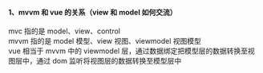 #### 1、mvvm 和 vue 的关系（view 和 model 如何交流）

mvc 指的是 model、view、control  
mvvm 指的是 model 模型、view 视图、viewmodel 视图模型  
vue 相当于 mvvm 中的 viewmodel 层，通过数据绑定把模型层的数据转换至视图层中，通过 dom 监听将视图层的数据转换至模型层中
